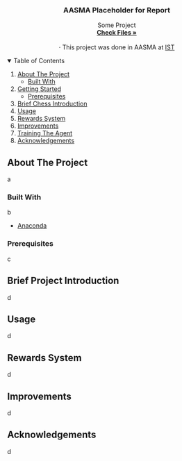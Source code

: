 
<!-- PROJECT LOGO -->
<br />
<p align="center">
  <h3 align="center">AASMA Placeholder for Report</h3>

  <p align="center">
    Some Project
    <br />
    <a href="https://github.com/rufimelo99/AASMA"><strong>Check Files »</strong></a>
    <br />
    <br />
    · This project was done in AASMA at 
    <a href="https://tecnico.ulisboa.pt/en/">IST</a>
  </p>
</p>

<!-- TABLE OF CONTENTS -->
<details open="open">
  <summary>Table of Contents</summary>
  <ol>
    <li>
      <a href="#about-the-project">About The Project</a>
      <ul>
        <li><a href="#built-with">Built With</a></li>
      </ul>
    </li>
    <li>
      <a href="#getting-started">Getting Started</a>
      <ul>
        <li><a href="#prerequisites">Prerequisites</a></li>
      </ul>
    </li>
    <li><a href="#brief-chess-introduction">Brief Chess Introduction</a></li>
    <li><a href="#usage">Usage </a></li>
    <li><a href="#rewards-system">Rewards System</a></li>
    <li><a href="#improvements">Improvements</a></li>
    <li><a href="#training-the-agent">Training The Agent</a></li>
    <li><a href="#acknowledgements">Acknowledgements</a></li>
  </ol>
</details>



<!-- ABOUT THE PROJECT -->
## About The Project

a

### Built With
b
* [Anaconda](https://www.anaconda.com)


### Prerequisites
c

<!-- USAGE EXAMPLES -->
## Brief Project Introduction
d


<!-- USAGE EXAMPLES -->
## Usage
d

<!-- USAGE EXAMPLES -->
## Rewards System
d
## Improvements
d

<!-- ACKNOWLEDGEMENTS -->
## Acknowledgements
d
